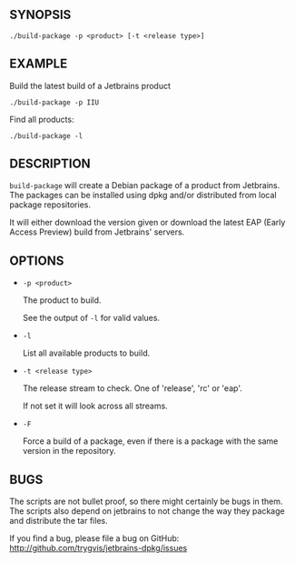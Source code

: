 SYNOPSIS
--------

    ./build-package -p <product> [-t <release type>]

EXAMPLE
-------

Build the latest build of a Jetbrains product

    ./build-package -p IIU

Find all products:

    ./build-package -l

DESCRIPTION
--------

`build-package` will create a Debian package of a product from
Jetbrains. The packages can be installed using dpkg and/or distributed
from local package repositories.

It will either download the version given or download the latest EAP
(Early Access Preview) build from Jetbrains' servers.

OPTIONS
--------

* `-p <product>`

    The product to build.

    See the output of `-l` for valid values.

* `-l`

    List all available products to build.

* `-t <release type>`

    The release stream to check. One of 'release', 'rc' or 'eap'.

    If not set it will look across all streams.

* `-F`

    Force a build of a package, even if there is a package with the same
    version in the repository.

BUGS
----

The scripts are not bullet proof, so there might certainly be bugs in
them. The scripts also depend on jetbrains to not change the way they
package and distribute the tar files.

If you find a bug, please file a bug on GitHub:
http://github.com/trygvis/jetbrains-dpkg/issues
